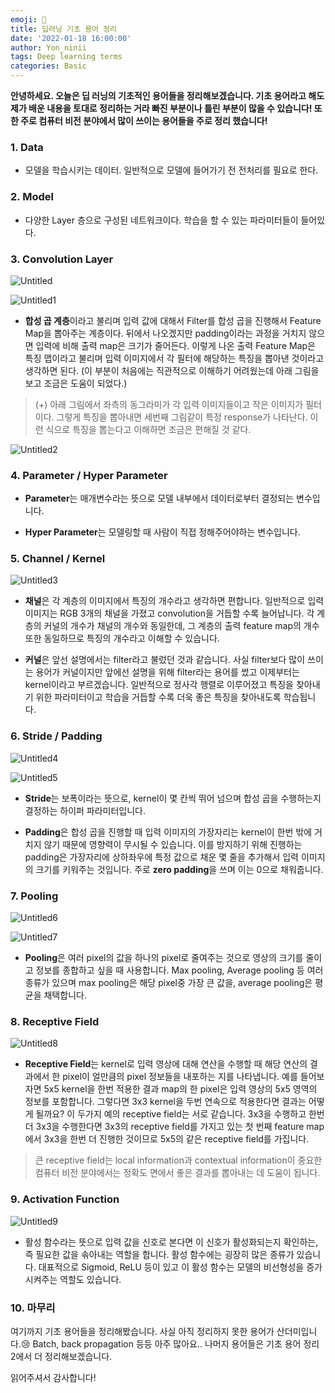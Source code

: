 ```yaml
---
emoji: 🎼
title: 딥러닝 기초 용어 정리
date: '2022-01-18 16:00:00'
author: Yon_ninii
tags: Deep learning terms
categories: Basic
---
```


**안녕하세요. 오늘은 딥 러닝의 기초적인 용어들을 정리해보겠습니다. 기초 용어라고 해도 제가 배운 내용을 토대로 정리하는 거라 빠진 부분이나 틀린 부분이 많을 수 있습니다! 또한 주로 컴퓨터 비전 분야에서 많이 쓰이는 용어들을 주로 정리 했습니다!**

### 1. Data

- 모델을 학습시키는 데이터. 일반적으로 모델에 들어가기 전 전처리를 필요로 한다.



### 2. Model

- 다양한 Layer 층으로 구성된 네트워크이다. 학습을 할 수 있는 파라미터들이 들어있다.



### 3. Convolution Layer

![Untitled](Untitled.png)

![Untitled1](Untitled1.png)

- **합성 곱 계층**이라고 불리며 입력 값에 대해서 Filter를 합성 곱을 진행해서 Feature Map을 뽑아주는 계층이다. 뒤에서 나오겠지만 padding이라는 과정을 거치지 않으면 입력에 비해 출력 map은 크기가 줄어든다. 이렇게 나온 출력 Feature Map은 특징 맵이라고 불리며 입력 이미지에서 각 필터에 해당하는 특징을 뽑아낸 것이라고 생각하면 된다. (이 부분이 처음에는 직관적으로 이해하기 어려웠는데 아래 그림을 보고 조금은 도움이 되었다.)

> (+) 아래 그림에서 좌측의 동그라미가 각 입력 이미지들이고 작은 이미지가 필터이다. 그렇게 특징을 뽑아내면 세번째 그림같이 특정 response가 나타난다. 이런 식으로 특징을 뽑는다고 이해하면 조금은 편해질 것 같다.

![Untitled2](Untitled2.png)



### 4. Parameter / Hyper Parameter

- **Parameter**는 매개변수라는 뜻으로 모델 내부에서 데이터로부터 결정되는 변수입니다.

- **Hyper Parameter**는 모델링할 때 사람이 직접 정해주어야하는 변수입니다.



### 5. Channel / Kernel

![Untitled3](Untitled3.png)

- **채널**은 각 계층의 이미지에서 특징의 개수라고 생각하면 편합니다. 일반적으로 입력 이미지는 RGB 3개의 채널을 가졌고 convolution을 거듭할 수록 늘어납니다. 각 계층의 커널의 개수가 채널의 개수와 동일한데, 그 계층의 출력 feature map의 개수 또한 동일하므로 특징의 개수라고 이해할 수 있습니다.

- **커널**은 앞선 설명에서는 filter라고 불렀던 것과 같습니다. 사실 filter보다 많이 쓰이는 용어가 커널이지만 앞에선 설명을 위해 filter라는 용어를 썼고 이제부터는 kernel이라고 부르겠습니다. 일반적으로 정사각 행렬로 이루어졌고 특징을 찾아내기 위한 파라미터이고 학습을 거듭할 수록 더욱 좋은 특징을 찾아내도록 학습됩니다.



### 6. Stride / Padding

![Untitled4](Untitled4.png)

![Untitled5](Untitled5.png)

- **Stride**는 보폭이라는 뜻으로, kernel이 몇 칸씩 뛰어 넘으며 합성 곱을 수행하는지 결정하는 하이퍼 파라미터입니다.

- **Padding**은 합성 곱을 진행할 때 입력 이미지의 가장자리는 kernel이 한번 밖에 거치지 않기 때문에 영향력이 무시될 수 있습니다. 이를 방지하기 위해 진행하는 padding은 가장자리에 상하좌우에 특정 값으로 채운 몇 줄을 추가해서 입력 이미지의 크기를 키워주는 것입니다. 주로 **zero padding**을 쓰며 이는 0으로 채워줍니다.



### 7. Pooling

![Untitled6](Untitled6.png)

![Untitled7](Untitled7.png)

- **Pooling**은 여러 pixel의 값을 하나의 pixel로 줄여주는 것으로 영상의 크기를 줄이고 정보를 종합하고 싶을 때 사용합니다. Max pooling, Average pooling 등 여러 종류가 있으며 max pooling은 해당 pixel중 가장 큰 값을, average pooling은 평균을 채택합니다.



### 8. Receptive Field

![Untitled8](Untitled8.png)

- **Receptive Field**는 kernel로 입력 영상에 대해 연산을 수행할 때 해당 연산의 결과에서 한 pixel이 얼만큼의 pixel 정보들을 내포하는 지를 나타냅니다. 예를 들어보자면 5x5 kernel을 한번 적용한 결과 map의 한 pixel은 입력 영상의 5x5 영역의 정보를 포함합니다. 그렇다면 3x3 kernel을 두번 연속으로 적용한다면 결과는 어떻게 될까요? 이 두가지 예의 receptive field는 서로 같습니다. 3x3을 수행하고 한번 더 3x3을 수행한다면 3x3의 receptive field를 가지고 있는 첫 번째 feature map에서 3x3을 한번 더 진행한 것이므로 5x5의 같은 receptive field를 가집니다.

> 큰 receptive field는 local information과 contextual information이 중요한 컴퓨터 비전 분야에서는 정확도 면에서 좋은 결과를 뽑아내는 데 도움이 됩니다.



### 9. Activation Function

![Untitled9](Untitled9.png)

- 활성 함수라는 뜻으로 입력 값을 신호로 본다면 이 신호가 활성화되는지 확인하는, 즉 필요한 값을 솎아내는 역할을 합니다. 활성 함수에는 굉장히 많은 종류가 있습니다. 대표적으로 Sigmoid, ReLU 등이 있고 이 활성 함수는 모델의 비선형성을 증가 시켜주는 역할도 있습니다.



### 10. 마무리

여기까지 기초 용어들을 정리해봤습니다. 사실 아직 정리하지 못한 용어가 산더미입니다.😢 Batch, back propagation 등등 아주 많아요.. 나머지 용어들은 기초 용어 정리 2에서 더 정리해보겠습니다.

읽어주셔서 감사합니다!

```toc

```

